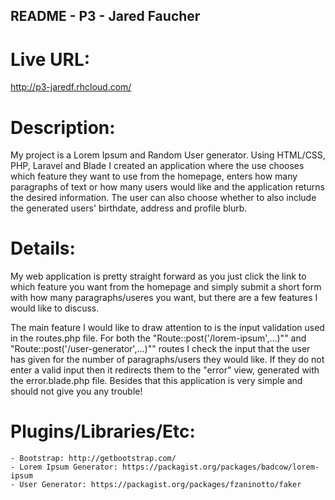 ## README - P3 - Jared Faucher

# Live URL:
http://p3-jaredf.rhcloud.com/

# Description:

My project is a Lorem Ipsum and Random User generator.  Using HTML/CSS, PHP, Laravel and Blade I created an application where the use chooses which feature they want to use from the homepage, enters how many paragraphs of text or how many users would like and the application returns the desired information.  The user can also choose whether to also include the generated users' birthdate, address and profile blurb.

# Details:

My web application is pretty straight forward as you just click the link to which feature you want from the homepage and simply submit a short form with how many paragraphs/useres you want, but there are a few features I would like to discuss.  

The main feature I would like to draw attention to is the input validation used in the routes.php file.  For both the "Route::post('/lorem-ipsum',...)"" and "Route::post('/user-generator',...)"" routes I check the input that the user has given for the number of paragraphs/users they would like.  If they do not enter a valid input then it redirects them to the "error" view, generated with the error.blade.php file.  Besides that this application is very simple and should not give you any trouble!

# Plugins/Libraries/Etc:

	- Bootstrap: http://getbootstrap.com/ 
	- Lorem Ipsum Generator: https://packagist.org/packages/badcow/lorem-ipsum
	- User Generator: https://packagist.org/packages/fzaninotto/faker